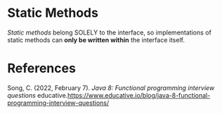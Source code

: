 # Static Methods 

*Static methods* belong SOLELY to the interface, 
so implementations of static methods can **only be 
written within** the interface itself. 

# References 
Song, C. (2022, February 7). *Java 8: Functional programming interview questions* 
	educative.<https://www.educative.io/blog/java-8-functional-programming-interview-questions/> 


